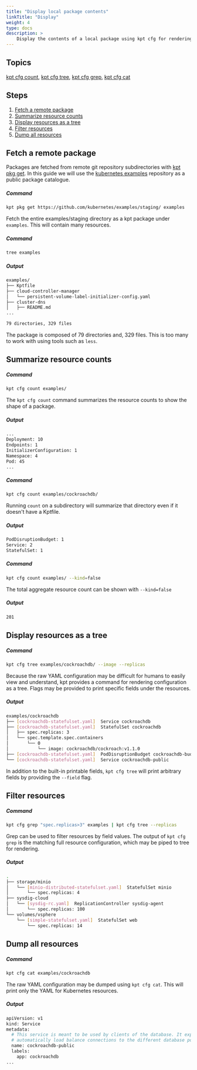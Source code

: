 ```yaml
---
title: "Display local package contents"
linkTitle: "Display"
weight: 4
type: docs
description: >
    Display the contents of a local package using kpt cfg for rendering.
---
```


## Topics

[kpt cfg count](/reference/pkg/count), [kpt cfg tree](/reference/pkg/get),
[kpt cfg grep](/reference/pkg/count), [kpt cfg cat](/reference/pkg/count)

## Steps

1. [Fetch a remote package](#fetch-a-remote-package)
2. [Summarize resource counts](#summarize-resource-counts)
3. [Display resources as a tree](#display-resources-as-a-tree)
4. [Filter resources](#filter-resources)
5. [Dump all resources](#dump-all-resources)

## Fetch a remote package

Packages are fetched from remote git repository subdirectories with
[kpt pkg get](/reference/pkg/get).  In this guide we will use the [kubernetes examples] repository
as a public package catalogue.

##### Command

```sh
kpt pkg get https://github.com/kubernetes/examples/staging/ examples
```

Fetch the entire examples/staging directory as a kpt package under `examples`.
This will contain many resources.

##### Command

```sh
tree examples
```

##### Output

```sh
examples/
├── Kptfile
├── cloud-controller-manager
│   └── persistent-volume-label-initializer-config.yaml
├── cluster-dns
│   ├── README.md
...

79 directories, 329 files
```

The package is composed of 79 directories and, 329 files.  This is too many
to work with using tools such as `less`.

## Summarize resource counts

##### Command

```sh
kpt cfg count examples/
```

The `kpt cfg count` command summarizes the resource counts to show the shape of a
package.

##### Output

```sh
...
Deployment: 10
Endpoints: 1
InitializerConfiguration: 1
Namespace: 4
Pod: 45
...
```

##### Command

```sh
kpt cfg count examples/cockroachdb/
```

Running `count` on a subdirectory will summarize that directory even if
it doesn't have a Kptfile.

##### Output

```sh
PodDisruptionBudget: 1
Service: 2
StatefulSet: 1
```


##### Command

```sh
kpt cfg count examples/ --kind=false
```

The total aggregate resource count can be shown with `--kind=false`

##### Output

```sh
201
```

## Display resources as a tree

##### Command

```sh
kpt cfg tree examples/cockroachdb/ --image --replicas 
```

Because the raw YAML configuration may be difficult for humans to easily
view and understand, kpt provides a command for rendering configuration
as a tree.  Flags may be provided to print specific fields under the resources.

##### Output

```sh
examples/cockroachdb
├── [cockroachdb-statefulset.yaml]  Service cockroachdb
├── [cockroachdb-statefulset.yaml]  StatefulSet cockroachdb
│   ├── spec.replicas: 3
│   └── spec.template.spec.containers
│       └── 0
│           └── image: cockroachdb/cockroach:v1.1.0
├── [cockroachdb-statefulset.yaml]  PodDisruptionBudget cockroachdb-budget
└── [cockroachdb-statefulset.yaml]  Service cockroachdb-public
```

In addition to the built-in printable fields, `kpt cfg tree` will print
arbitrary fields by providing the `--field` flag.

## Filter resources

##### Command

```sh
kpt cfg grep "spec.replicas>3" examples | kpt cfg tree --replicas
```

Grep can be used to filter resources by field values.  The output of
`kpt cfg grep` is the matching full resource configuration, which
may be piped to tree for rendering.

##### Output

```sh
.
├── storage/minio
│   └── [minio-distributed-statefulset.yaml]  StatefulSet minio
│       └── spec.replicas: 4
├── sysdig-cloud
│   └── [sysdig-rc.yaml]  ReplicationController sysdig-agent
│       └── spec.replicas: 100
└── volumes/vsphere
    └── [simple-statefulset.yaml]  StatefulSet web
        └── spec.replicas: 14
```

## Dump all resources

##### Command

```sh
kpt cfg cat examples/cockroachdb
```

The raw YAML configuration may be dumped using `kpt cfg cat`.  This will
print only the YAML for Kubernetes resources.

##### Output

```sh
apiVersion: v1
kind: Service
metadata:
  # This service is meant to be used by clients of the database. It exposes a ClusterIP that will
  # automatically load balance connections to the different database pods.
  name: cockroachdb-public
  labels:
    app: cockroachdb
...
```

[kubernetes examples]: https://github.com/kubernetes/examples
[kpt cfg count]: ../../../reference/pkg/count
[kpt cfg tree]: ../../../reference/pkg/get
[kpt cfg grep]: ../../../reference/pkg/count
[kpt cfg cat]: ../../../reference/pkg/count

